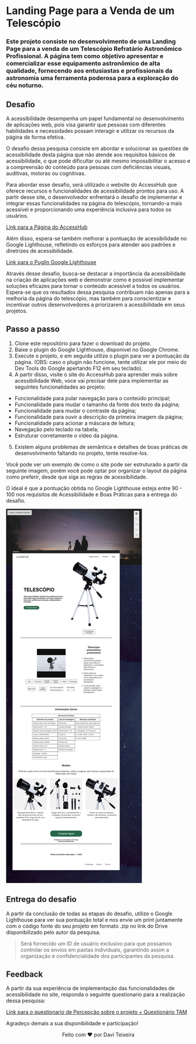 # Landing Page para a Venda de um Telescópio

### Este projeto consiste no desenvolvimento de uma Landing Page para a venda de um Telescópio Refratário Astronômico Profissional. A página tem como objetivo apresentar e comercializar esse equipamento astronômico de alta qualidade, fornecendo aos entusiastas e profissionais da astronomia uma ferramenta poderosa para a exploração do céu noturno.

## Desafio

A acessibilidade desempenha um papel fundamental no desenvolvimento de aplicações web, pois visa garantir que pessoas com diferentes habilidades e necessidades possam interagir e utilizar os recursos da página de forma efetiva.

O desafio dessa pesquisa consiste em abordar e solucionar as questões de acessibilidade desta página que não atende aos requisitos básicos de acessibilidade, o que pode dificultar ou até mesmo impossibilitar o acesso e a compreensão do conteúdo para pessoas com deficiências visuais, auditivas, motoras ou cognitivas.

Para abordar esse desafio, será utilizado o website do AccessHub que oferece recursos e funcionalidades de acessibilidade prontos para uso. A partir desse site, o desenvolvedor enfrentará o desafio de implementar e integrar essas funcionalidades na página do telescópio, tornando-a mais acessível e proporcionando uma experiência inclusiva para todos os usuários.

<a href="https://accesshub.vercel.app/">Link para a Página do AccessHub</a>

Além disso, espera-se também melhorar a pontuação de acessibilidade no Google Lighthouse, refletindo os esforços para atender aos padrões e diretrizes de acessibilidade.

<a href="https://chrome.google.com/webstore/detail/lighthouse/blipmdconlkpinefehnmjammfjpmpbjk?hl=pt-BR">Link para o Puglin Google Lighthouse</a>

Através desse desafio, busca-se destacar a importância da acessibilidade na criação de aplicações web e demonstrar como é possível implementar soluções eficazes para tornar o conteúdo acessível a todos os usuários. Espera-se que os resultados dessa pesquisa contribuam não apenas para a melhoria da página do telescópio, mas também para conscientizar e incentivar outros desenvolvedores a priorizarem a acessibilidade em seus projetos.

## Passo a passo

1. Clone este repositório para fazer o download do projeto.
2. Baixe o plugin do Google Lighthouse, disponivel no Google Chrome.
3. Execute o projeto, e em seguida utilize o plugin para ver a pontuação da página. (OBS: caso o plugin não funcione, tente utilizar ele por meio do Dev Tools do Google apertando F12 em seu teclado).
4. A partir disso, visite o site do AccessHub para aprender mais sobre acessibilidade Web, voce vai precisar dele para implementar as seguintes funcionalidades ao projeto:

- Funcionalidade para pular navegação para o conteúdo principal;
- Funcionalidade para mudar o tamanho da fonte dos texto da página;
- Funcionalidade para mudar o contraste da página;
- Funcionalidade para ouvir a descrição da primeira imagem da página;
- Funcionalidade para acionar a máscara de leitura;
- Navegação pelo teclado na tabela;
- Estruturar corretamente o vídeo da página.

5. Existem alguns problemas de semântica e detalhes de boas práticas de desenvolvimento faltando no projeto, tente resolve-los.

Você pode ver um exemplo de como o site pode ser estruturado a partir da seguinte imagem, porém você pode optar por organizar o layout da página como preferir, desde que siga as regras de acessibilidade.

O ideal é que a pontuação obtida no Google Lighthouse esteja entre 90 - 100 nos requisitos de Acessibilidade e Boas Práticas para a entrega do desafio.

<img src="/img/site-com-funcionalidades-acessibilidade.png" />

## Entrega do desafio

A partir da conclusão de todas as etapas do desafio, utilize o Google Lighthouse para ver sua pontuação total e nos envie um print juntamente com o código fonte do seu projeto em formato .zip no link do Drive disponibilizado pelo autor da pesquisa.

> Será fornecido um ID de usuário exclusivo para que possamos controlar os envios em pastas individuais, garantindo assim a organização e confidencialidade dos participantes da pesquisa.

## Feedback

A partir da sua experiência de implementação das funcionalidades de acessibilidade no site, responda o seguinte questionario para a realização dessa pesquisa:

<a href="https://forms.gle/tvkgqMdpAdp8GZfz7">Link para o questionario de Percepção sobre o projeto + Questionário TAM</a>

Agradeço demais a sua disponibilidade e participação! 

<div align="center">
Feito com ❤️ por Davi Teixeira
</div>
